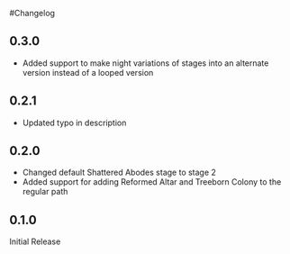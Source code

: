 
#Changelog

## 0.3.0
- Added support to make night variations of stages into an alternate version instead of a looped version

## 0.2.1
- Updated typo in description


## 0.2.0
- Changed default Shattered Abodes stage to stage 2
- Added support for adding Reformed Altar and Treeborn Colony to the regular path

## 0.1.0
Initial Release